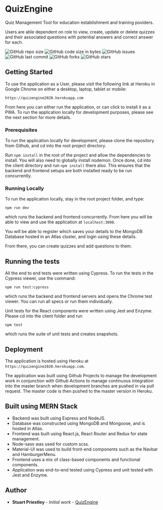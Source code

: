 # QuizEngine

Quiz Management Tool for education establishment and training poviders.

Users are able dependent on role to view, create, update or delete quizzes and their associated questions with potential answers and correct answer for each.

![GitHub repo size](https://img.shields.io/github/repo-size/Stupot83/QuizEngine?style=for-the-badge)
![GitHub code size in bytes](https://img.shields.io/github/languages/code-size/Stupot83/QuizEngine?style=for-the-badge)
![GitHub issues](https://img.shields.io/github/issues-raw/Stupot83/QuizEngine?style=for-the-badge)
![GitHub last commit](https://img.shields.io/github/last-commit/Stupot83/QuizEngine?style=for-the-badge)
![GitHub forks](https://img.shields.io/github/forks/Stupot83/QuizEngine?style=for-the-badge)
![GitHub stars](https://img.shields.io/github/stars/Stupot83/QuizEngine?style=for-the-badge)

## Getting Started

To use the application as a User, please visit the following link at Heroku in Google Chrome on either a desktop, laptop, tablet or mobile:

`https://quizengine2020.herokuapp.com`

From here you can either run the application, or can click to install it as a PWA. To run the application locally for development purposes, please see the next section for more details.

### Prerequisites

To run the application locally for development, please clone the repository from Github, and cd into the root project directory.

Run `npm install` in the root of the project and allow the dependencies to install. You will also need to globally install nodemon. Once done, cd into the client directory and run `npm install` there also. This ensures that the backend and frontend setups are both installed ready to be run concurrently.

### Running Locally

To run the application locally, stay in the root project folder, and type:

`npm run dev`

which runs the backend and frontend concurrently. From here you will be able to view and use the application at `localhost:3000`.

You will be able to register which saves your details to the MongoDB Database hosted in an Atlas cluster, and login using these details.

From there, you can create quizzes and add questions to them.

## Running the tests

All the end to end tests were written using Cypress. To run the tests in the Cypress viewer, use the command:

`npm run test:cypress`

which runs the backend and frontend servers and opens the Chrome test viewer. You can run all specs or run them individually.

Unit tests for the React components were written using Jest and Enzyme. Please cd into the client folder and run

`npm test`

which runs the suite of unit tests and creates snapshots.

## Deployment

The application is hosted using Heroku at `https://quizengine2020.herokuapp.com`.

The application was built using Github Projects to manage the development work in conjunction with Github Actions to manage continuous integration into the master branch when development branches are pushed in via pull request. The master code is then pushed to the master version in Heroku.

## Built using MERN Stack

* Backend was built using Express and NodeJS.
* Database was constructed using MongoDB and Mongoose, and is hosted in Atlas.
* Frontend was built using React.js, React Router and Redux for state management.
* Node-sass was used for custom scss.
* Material-UI was used to build front-end components such as the Navbar and HamburgerMenu.
* Frontend uses a mix of class-based components and functional components.
* Application was end-to-end tested using Cypress and unit tested with Jest and Enzyme.

## Author

* **Stuart Priestley** - *Initial work* - [QuizEngine](https://github.com/Stupot83)